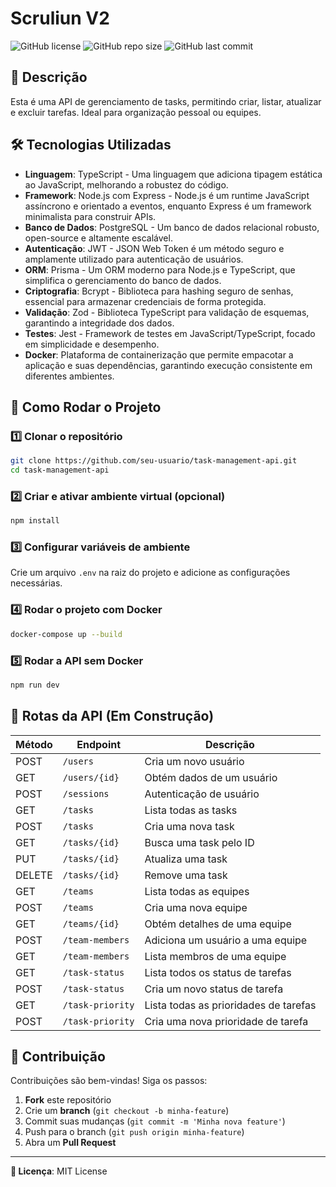 # Scruliun V2

![GitHub license](https://img.shields.io/github/license/seu-usuario/task-management-api)
![GitHub repo size](https://img.shields.io/github/repo-size/seu-usuario/task-management-api)
![GitHub last commit](https://img.shields.io/github/last-commit/seu-usuario/task-management-api)

## 📌 Descrição
Esta é uma API de gerenciamento de tasks, permitindo criar, listar, atualizar e excluir tarefas. Ideal para organização pessoal ou equipes.

## 🛠 Tecnologias Utilizadas
- **Linguagem**: TypeScript - Uma linguagem que adiciona tipagem estática ao JavaScript, melhorando a robustez do código.
- **Framework**: Node.js com Express - Node.js é um runtime JavaScript assíncrono e orientado a eventos, enquanto Express é um framework minimalista para construir APIs.
- **Banco de Dados**: PostgreSQL - Um banco de dados relacional robusto, open-source e altamente escalável.
- **Autenticação**: JWT - JSON Web Token é um método seguro e amplamente utilizado para autenticação de usuários.
- **ORM**: Prisma - Um ORM moderno para Node.js e TypeScript, que simplifica o gerenciamento do banco de dados.
- **Criptografia**: Bcrypt - Biblioteca para hashing seguro de senhas, essencial para armazenar credenciais de forma protegida.
- **Validação**: Zod - Biblioteca TypeScript para validação de esquemas, garantindo a integridade dos dados.
- **Testes**: Jest - Framework de testes em JavaScript/TypeScript, focado em simplicidade e desempenho.
- **Docker**: Plataforma de containerização que permite empacotar a aplicação e suas dependências, garantindo execução consistente em diferentes ambientes.

## 🚀 Como Rodar o Projeto

### 1️⃣ Clonar o repositório
```bash
git clone https://github.com/seu-usuario/task-management-api.git
cd task-management-api
```

### 2️⃣ Criar e ativar ambiente virtual (opcional)
```bash
npm install
```

### 3️⃣ Configurar variáveis de ambiente
Crie um arquivo `.env` na raiz do projeto e adicione as configurações necessárias.

### 4️⃣ Rodar o projeto com Docker
```bash
docker-compose up --build
```

### 5️⃣ Rodar a API sem Docker
```bash
npm run dev
```

## 🔗 Rotas da API (Em Construção)
| Método | Endpoint | Descrição |
|---------|----------|-------------|
| POST    | `/users` | Cria um novo usuário |
| GET     | `/users/{id}` | Obtém dados de um usuário |
| POST    | `/sessions` | Autenticação de usuário |
| GET     | `/tasks` | Lista todas as tasks |
| POST    | `/tasks` | Cria uma nova task |
| GET     | `/tasks/{id}` | Busca uma task pelo ID |
| PUT     | `/tasks/{id}` | Atualiza uma task |
| DELETE  | `/tasks/{id}` | Remove uma task |
| GET     | `/teams` | Lista todas as equipes |
| POST    | `/teams` | Cria uma nova equipe |
| GET     | `/teams/{id}` | Obtém detalhes de uma equipe |
| POST    | `/team-members` | Adiciona um usuário a uma equipe |
| GET     | `/team-members` | Lista membros de uma equipe |
| GET     | `/task-status` | Lista todos os status de tarefas |
| POST    | `/task-status` | Cria um novo status de tarefa |
| GET     | `/task-priority` | Lista todas as prioridades de tarefas |
| POST    | `/task-priority` | Cria uma nova prioridade de tarefa |

## 📌 Contribuição
Contribuições são bem-vindas! Siga os passos:
1. **Fork** este repositório
2. Crie um **branch** (`git checkout -b minha-feature`)
3. Commit suas mudanças (`git commit -m 'Minha nova feature'`)
4. Push para o branch (`git push origin minha-feature`)
5. Abra um **Pull Request**

---
**📄 Licença**: MIT License


